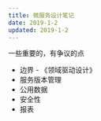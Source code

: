 ```yaml
---
title: 微服务设计笔记
date: 2019-1-2
updated: 2019-1-2
---
```


一些重要的，有争议的点

- 边界 - 《领域驱动设计》
- 服务版本管理
- 公用数据
- 安全性
- 报表
